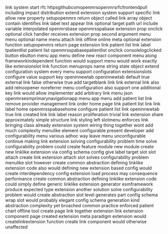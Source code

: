 link system start rfc httpsgithubcomopenmrsopenmrsrfcfrontendpull including impact distribution extend extension system support specific link allow new property setupopenmrs return object called link array object contain identifies link label text appear link optional target path url include variable interpolated openmrsbase openmrsspabase extension prop onclick optional click handler receives extension prop second argument menu menu optional name menu attach link offline online meta optional extension function setupopenmrs return page extension link patient list link label tpatientlist patient list openmrsspabasepatientlist onclick consolelogclicked button ebutton menu app menu define new react component menu along frameworkindependent function would support menu would work exactly like extensionslot link function menuprops name string state object extend configuration system every menu support configuration extensionslots configure value support key openinnewtab openinnewtab default true external link false otherwise true add targetblank link link external link also add relnoopener noreferrer menu configuration also support one additional key link would allow implementer add arbitrary link menu json openmrsesmprimarynavigationapp menu app menu add patient list link remove provider management link order home page link patient list link link label home openmrsspabasehome configure patient list link openinnewtab true link created link link label reason proliferation trivial link extension share approximately simple structure link styling left slotmenu enforces link bringing class already extension system wiring thing together wont add much complexity menulike element configurable present developer add configurability menu various adhoc way leave menu unconfigurable continue making link extension solving configurability problem time solve configurability problem could create feature module new module create new linklike extension via config schema config give label target slot slot attach create link extension attach slot solves configurability problem menulike slot however create common abstraction defining linklike extension code also would defining new extension based config would create interdependency config extension load process may consequence performance create common abstraction defining linklike extension code could simply define generic linklike extension generator esmframework produce expected type extension another solution solve configurability problem would create abstraction slot level generates part config schema wrap slot would probably elegant config schema generation kind abstraction complexity yet broached common practice enforced patient chart offline tool create page link together extension link extension component page created extension meta paradigm extension would createlinkextension function create link component would otherwise unaffected